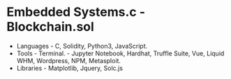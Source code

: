 # Embedded Systems.c - Blockchain.sol
- Languages - C, Solidity, Python3, JavaScript.
- Tools - Terminal. - Jupyter Notebook, Hardhat, Truffle Suite, Vue, Liquid WHM, Wordpress, NPM, Metasploit.
- Libraries - Matplotlib, Jquery, Solc.js

<!---
ChristianGobin/ChristianGobin is a ✨ special ✨ repository because its `README.md` (this file) appears on your GitHub profile.
You can click the Preview link to take a look at your changes.
--->
